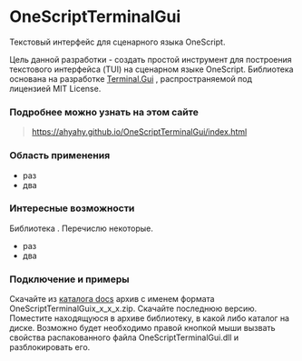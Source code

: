 # OneScriptTerminalGui
Текстовый интерфейс для сценарного языка OneScript.

Цель данной разработки - создать простой инструмент для построения текстового интерфейса (TUI) на сценарном языке OneScript.
Библиотека основана на разработке [Terminal.Gui](https://github.com/gui-cs/Terminal.Gui) , распространяемой под лицензией MIT License.

### Подробнее можно узнать на этом сайте

> <https://ahyahy.github.io/OneScriptTerminalGui/index.html>

### Область применения
* раз
* два

### Интересные возможности
Библиотека . Перечислю некоторые.
* раз
* два

### Подключение и примеры
Скачайте из [каталога docs](https://github.com/ahyahy/OneScriptTerminalGui/tree/main/docs) архив с именем формата OneScriptTerminalGuiх_х_х_х.zip. Скачайте последнюю версию. Поместите находящуюся в архиве библиотеку, в какой либо каталог на диске. Возможно будет необходимо правой кнопкой мыши вызвать свойства распакованного файла OneScriptTerminalGui.dll и разблокировать его. 
